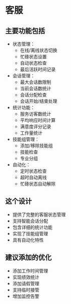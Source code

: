 # 客服

## 主要功能包括

- 状态管理：
  - 在线/离线状态切换
  - 忙碌状态设置
  - 自动状态检查
  - 最后活跃时间记录
- 会话管理：
  - 最大会话数限制
  - 当前会话数统计
  - 会话分配检查
  - 会话开始/结束处理
- 统计功能：
  - 服务访客数统计
  - 平均响应时间计算
  - 满意度评分记录
  - 工作量统计
- 技能组管理：
  - 添加/移除技能组
  - 技能检查
  - 专业分组
- 自动化：
  - 定时状态检查
  - 超时自动离线
  - 忙碌状态自动解除

## 这个设计

- 提供了完整的客服状态管理
- 支持智能会话分配
- 包含详细的统计功能
- 实现了技能组管理
- 具有自动化特性

## 建议添加的优化

- 添加工作时间管理
- 实现绩效统计
- 添加请假管理
- 支持临时接管
- 增加监控告警
